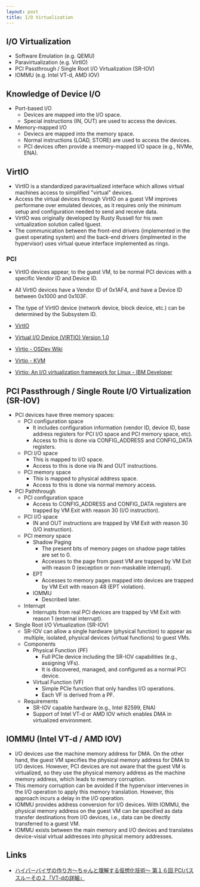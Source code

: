 ```yaml
---
layout: post
title: I/O Virtualization
---
```



## I/O Virtualization
- Software Emulation (e.g. QEMU)
- Paravirtualization (e.g. VirtIO)
- PCI Passthrough / Single Root I/O Virtualization (SR-IOV)
- IOMMU (e.g. Intel VT-d, AMD IOV)



## Knowledge of Device I/O
- Port-based I/O
	- Devices are mapped into the I/O space.
	- Special instructions (IN, OUT) are used to access the devices.
- Memory-mapped I/O
	- Deviecs are mapped into the memory space.
	- Normal instructions (LOAD, STORE) are used to access the devices.
	- PCI devices often provide a memory-mapped I/O space (e.g., NVMe, ENA).



## VirtIO
- VirtIO is a standardized paravirtualized interface which allows virtual machines access to simplified "virtual" devices.
- Access the virtual devices through VirtIO on a guest VM improves performane over emulated devices, as it requires only the minimum setup and configuration needed to send and receive data.
- VirtIO was originally developed by Rusty Russell for his own virtualization solution called lguest.
- The communication between the front-end drivers (implemented in the guest operating system) and the back-end drivers (implmented in the hypervisor) uses virtual queue interface implemented as rings.


### PCI
- VirtIO devices appear, to the guest VM, to be normal PCI devices with a specific Vendor ID and Device ID.
- All VirtIO devices have a Vendor ID of 0x1AF4, and have a Device ID between 0x1000 and 0x103F.
- The type of VirtIO device (network device, block device, etc.) can be determined by the Subsystem ID.

- [VirtIO](http://virtio.expert/)
- [Virtual I/O Device (VIRTIO) Version 1.0](http://docs.oasis-open.org/virtio/virtio/v1.0/virtio-v1.0.html)
- [Virtio - OSDev Wiki](https://wiki.osdev.org/Virtio)
- [Virtio - KVM](https://www.linux-kvm.org/page/Virtio)
- [Virtio: An I/O virtualization framework for Linux - IBM Developer](https://developer.ibm.com/articles/l-virtio/)



## PCI Passthrough / Single Route I/O Virtualization (SR-IOV)
- PCI devices have three memory spaces:
	- PCI configuration space
		- It includes configuration information (vendor ID, device ID, base address registers for PCI I/O space and PCI memory space, etc).
		- Access to this is done via CONFIG_ADDRESS and CONFIG_DATA registers.
	- PCI I/O space
		- This is mapped to I/O space.
		- Access to this is done via IN and OUT instructions.
	- PCI memory space
		- This is mapped to physical address space.
		- Access to this is done via normal memory access.
- PCI Paththrough
	- PCI configuration space
		- Access to CONFIG_ADDRESS and CONFIG_DATA registers are trapped by VM Exit with reason 30 (I/O instruction).
	- PCI I/O space
		- IN and OUT instructions are trapped by VM Exit with reason 30 (I/O instruction).
	- PCI memory space
		- Shadow Paging
			- The present bits of memory pages on shadow page tables are set to 0.
			- Accesses to the page from guest VM are trapped by VM Exit with reason 0 (exception or non-maskable interrupt).
		- EPT
			- Accesses to memory pages mapped into devices are trapped by VM Exit with reason 48 (EPT violation).
		- IOMMU
			- Described later.
	- Interrupt
		- Interrupts from real PCI devices are trapped by VM Exit with reason 1 (external interrupt).
- Single Root I/O Virtualization (SR-IOV)
	- SR-IOV can allow a single hardware (physical function) to appear as multiple, isolated, physical devices (virtual functions) to guest VMs.
	- Components
		- Physical Function (PF)
			- Full PCIe device including the SR-IOV capabilities (e.g., assigning VFs).
			- It is discovered, managed, and configured as a normal PCI device.
		- Virtual Function (VF)
			- Simple PCIe function that only handles I/O operations.
			- Each VF is derived from a PF.
	- Requirements
		- SR-IOV capable hardware (e.g., Intel 82599, ENA)
		- Support of Intel VT-d or AMD IOV which enables DMA in virtualized environment.


## IOMMU (Intel VT-d / AMD IOV)
- I/O devices use the machine memory address for DMA. On the other hand, the guest VM specifies the physical memory address for DMA to I/O devices. However, PCI devices are not aware that the guest VM is virtualized, so they use the physical memory address as the machine memory address, which leads to memory corruption.
- This memory corruption can be avoided if the hypervisor intervenes in the I/O operation to apply this memory translation. However, this approach incurs a delay in the I/O operation.
- IOMMU provides address conversion for I/O devices. With IOMMU, the physical memory address on the guest VM can be specified as data transfer destinations from I/O devices, i.e., data can be directly transferred to a guest VM.
- IOMMU exists between the main memory and I/O devices and translates device-visial virtual addresses into physical memory addresses.



## Links
- [ハイパーバイザの作り方～ちゃんと理解する仮想化技術～ 第１６回 PCIパススルーその２「VT-dの詳細」](https://syuu1228.github.io/howto_implement_hypervisor/part16.html)